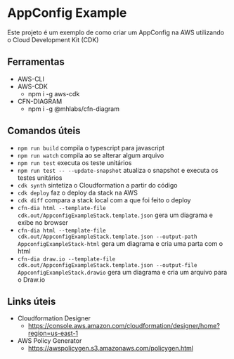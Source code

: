 # AppConfig Example

Este projeto é um exemplo de como criar um AppConfig na AWS utilizando o Cloud Development Kit (CDK)

## Ferramentas
* AWS-CLI
* AWS-CDK
  * npm i -g aws-cdk
* CFN-DIAGRAM
  * npm i -g @mhlabs/cfn-diagram

## Comandos úteis
* `npm run build` compila o typescript para javascript
* `npm run watch` compila ao se alterar algum arquivo
* `npm run test` executa os teste unitários
* `npm run test -- --update-snapshot` atualiza o snapshot e executa os testes unitários
* `cdk synth` sintetiza o Cloudformation a partir do código
* `cdk deploy` faz o deploy da stack na AWS
* `cdk diff` compara a stack local com a que foi feito o deploy
* `cfn-dia html --template-file cdk.out/AppconfigExampleStack.template.json` gera um diagrama e exibe no browser
* `cfn-dia html --template-file cdk.out/AppconfigExampleStack.template.json --output-path AppconfigExampleStack-html` gera um diagrama e cria uma parta com o html
* `cfn-dia draw.io --template-file cdk.out/AppconfigExampleStack.template.json --output-file AppconfigExampleStack.drawio` gera um diagrama e cria um arquivo para o Draw.io

## Links úteis
* Cloudformation Designer
  * https://console.aws.amazon.com/cloudformation/designer/home?region=us-east-1
* AWS Policy Generator
  * https://awspolicygen.s3.amazonaws.com/policygen.html